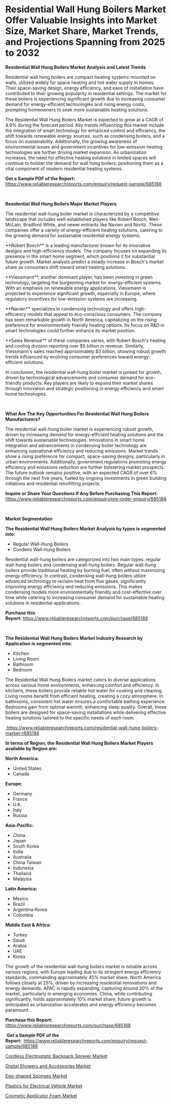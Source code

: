 <p><h1>Residential Wall Hung Boilers Market Offer Valuable Insights into Market Size, Market Share, Market Trends, and Projections Spanning from 2025 to 2032</h1></p><p><strong>Residential Wall Hung Boilers Market Analysis and Latest Trends</strong></p>
<p><p>Residential wall hung boilers are compact heating systems mounted on walls, utilized widely for space heating and hot water supply in homes. Their space-saving design, energy efficiency, and ease of installation have contributed to their growing popularity in residential settings. The market for these boilers is experiencing significant growth due to increasing consumer demand for energy-efficient technologies and rising energy costs, prompting homeowners to seek more sustainable heating solutions.</p><p>The Residential Wall Hung Boilers Market is expected to grow at a CAGR of 4.9% during the forecast period. Key trends influencing this market include the integration of smart technology for enhanced control and efficiency, the shift towards renewable energy sources, such as condensing boilers, and a focus on sustainability. Additionally, the growing awareness of environmental issues and government incentives for low-emission heating technologies are further driving market expansion. As urbanization increases, the need for effective heating solutions in limited spaces will continue to bolster the demand for wall hung boilers, positioning them as a vital component of modern residential heating systems.</p></p>
<p><strong>Get a Sample PDF of the Report:&nbsp;</strong> <a href="https://www.reliableresearchreports.com/enquiry/request-sample/685188?utm_campaign=13&utm_medium=2&utm_source=Github&utm_content=ia&utm_term=08012025&utm_id=residential-wall-hung-boilers">https://www.reliableresearchreports.com/enquiry/request-sample/685188</a></p>
<p>&nbsp;</p>
<p><strong>Residential Wall Hung Boilers Major Market Players</strong></p>
<p><p>The residential wall-hung boiler market is characterized by a competitive landscape that includes well-established players like Robert Bosch, Weil-McLain, Bradford White, and newer entrants like Navien and Noritz. These companies offer a variety of energy-efficient heating solutions, catering to the growing demand for sustainable residential energy systems.</p><p>**Robert Bosch** is a leading manufacturer known for its innovative designs and high-efficiency models. The company focuses on expanding its presence in the smart home segment, which positions it for substantial future growth. Market analysts predict a steady increase in Bosch's market share as consumers shift toward smart heating solutions.</p><p>**Viessmann**, another dominant player, has been investing in green technology, targeting the burgeoning market for energy-efficient systems. With an emphasis on renewable energy applications, Viessmann is projected to experience significant growth, especially in Europe, where regulatory incentives for low-emission systems are increasing.</p><p>**Navien** specializes in condensing technology and offers high-efficiency models that appeal to eco-conscious consumers. The company has seen remarkable growth in North America, capitalizing on the rising preference for environmentally friendly heating options. Its focus on R&D in smart technologies could further enhance its market position.</p><p>**Sales Revenue** of these companies varies, with Robert Bosch's heating and cooling division reporting over $5 billion in revenue. Similarly, Viessmann's sales reached approximately $3 billion, showing robust growth trends influenced by evolving consumer preferences toward energy-efficient solutions.</p><p>In conclusion, the residential wall-hung boiler market is poised for growth, driven by technological advancements and consumer demand for eco-friendly products. Key players are likely to expand their market shares through innovation and strategic positioning in energy efficiency and smart home technologies.</p></p>
<p>&nbsp;</p>
<p><strong>What Are The Key Opportunities For Residential Wall Hung Boilers Manufacturers?</strong></p>
<p><p>The residential wall-hung boiler market is experiencing robust growth, driven by increasing demand for energy-efficient heating solutions and the shift towards sustainable technologies. Innovations in smart home integration and advancements in condensing boiler technology are enhancing operational efficiency and reducing emissions. Market trends show a rising preference for compact, space-saving designs, particularly in urban environments. Additionally, government regulations promoting energy efficiency and emissions reduction are further bolstering market prospects. The future outlook remains positive, with an expected CAGR of over 6% through the next five years, fueled by ongoing investments in green building initiatives and residential retrofitting projects.</p></p>
<p><strong>Inquire or Share Your Questions If Any Before Purchasing This Report:</strong> <a href="https://www.reliableresearchreports.com/enquiry/pre-order-enquiry/685188?utm_campaign=13&utm_medium=2&utm_source=Github&utm_content=ia&utm_term=08012025&utm_id=residential-wall-hung-boilers">https://www.reliableresearchreports.com/enquiry/pre-order-enquiry/685188</a></p>
<p>&nbsp;</p>
<p><strong>Market Segmentation</strong></p>
<p><strong>The Residential Wall Hung Boilers Market Analysis by types is segmented into:</strong></p>
<p><ul><li>Regular Wall-Hung Boilers</li><li>Condens Wall-hung Boilers</li></ul></p>
<p><p>Residential wall-hung boilers are categorized into two main types: regular wall-hung boilers and condensing wall-hung boilers. Regular wall-hung boilers provide traditional heating by burning fuel, often without maximizing energy efficiency. In contrast, condensing wall-hung boilers utilize advanced technology to reclaim heat from flue gases, significantly improving energy efficiency and reducing emissions. This makes condensing models more environmentally friendly and cost-effective over time while catering to increasing consumer demand for sustainable heating solutions in residential applications.</p></p>
<p><strong>Purchase this Report:&nbsp;</strong><a href="https://www.reliableresearchreports.com/purchase/685188?utm_campaign=13&utm_medium=2&utm_source=Github&utm_content=ia&utm_term=08012025&utm_id=residential-wall-hung-boilers">https://www.reliableresearchreports.com/purchase/685188</a></p>
<p>&nbsp;</p>
<p><strong>The Residential Wall Hung Boilers Market Industry Research by Application is segmented into:</strong></p>
<p><ul><li>Kitchen</li><li>Living Room</li><li>Bathroom</li><li>Bedroom</li></ul></p>
<p><p>The Residential Wall Hung Boilers market caters to diverse applications across various home environments, enhancing comfort and efficiency. In kitchens, these boilers provide reliable hot water for cooking and cleaning. Living rooms benefit from efficient heating, creating a cozy atmosphere. In bathrooms, consistent hot water ensures a comfortable bathing experience. Bedrooms gain from optimal warmth, enhancing sleep quality. Overall, these boilers are designed for space-saving installations while delivering effective heating solutions tailored to the specific needs of each room.</p></p>
<p><a href="https://www.reliableresearchreports.com/residential-wall-hung-boilers-market-r685188?utm_campaign=13&utm_medium=2&utm_source=Github&utm_content=ia&utm_term=08012025&utm_id=residential-wall-hung-boilers">&nbsp;https://www.reliableresearchreports.com/residential-wall-hung-boilers-market-r685188</a></p>
<p><strong>In terms of Region, the Residential Wall Hung Boilers Market Players available by Region are:</strong></p>
<p>
    <p> <strong> North America: </strong>
        <ul>
            <li>United States</li>
            <li>Canada</li>
        </ul>
        </p> 
    <p> <strong> Europe: </strong>
        <ul>
            <li>Germany</li>
            <li>France</li>
            <li>U.K.</li>
            <li>Italy</li>
            <li>Russia</li>
        </ul>
        </p> 
    <p> <strong> Asia-Pacific: </strong>
        <ul>
            <li>China</li>
            <li>Japan</li>
            <li>South Korea</li>
            <li>India</li>
            <li>Australia</li>
            <li>China Taiwan</li>
            <li>Indonesia</li>
            <li>Thailand</li>
            <li>Malaysia</li>
        </ul>
        </p> 
    <p> <strong> Latin America: </strong>
        <ul>
            <li>Mexico</li>
            <li>Brazil</li>
            <li>Argentina Korea</li>
            <li>Colombia</li>
        </ul>
        </p> 
    <p> <strong> Middle East & Africa: </strong>
        <ul>
            <li>Turkey</li>
            <li>Saudi</li>
            <li>Arabia</li>
            <li>UAE</li>
            <li>Korea</li>
        </ul>
    </p>
    </p>
<p><p>The growth of the residential wall-hung boilers market is notable across various regions, with Europe leading due to its stringent energy efficiency standards, commanding approximately 45% market share. North America follows closely at 25%, driven by increasing residential renovations and energy demands. APAC is rapidly expanding, capturing around 20% of the market, particularly in emerging economies. China, while contributing significantly, holds approximately 10% market share; future growth is anticipated as urbanization accelerates and energy efficiency becomes paramount.</p></p>
<p><strong>Purchase this Report: </strong><a href="https://www.reliableresearchreports.com/purchase/685188?utm_campaign=13&utm_medium=2&utm_source=Github&utm_content=ia&utm_term=08012025&utm_id=residential-wall-hung-boilers">https://www.reliableresearchreports.com/purchase/685188</a></p>
<p>&nbsp;<strong>Get a Sample PDF of the Report:&nbsp;&nbsp;</strong><a href="https://www.reliableresearchreports.com/enquiry/request-sample/685188?utm_campaign=13&utm_medium=2&utm_source=Github&utm_content=ia&utm_term=08012025&utm_id=residential-wall-hung-boilers">https://www.reliableresearchreports.com/enquiry/request-sample/685188</a></p>
<p><strong></strong></p>
<p><p><a href="https://github.com/GenaGaines34/Market-Research-Report-List-1/blob/main/cordless-electrostatic-backpack-sprayer-market.md?utm_campaign=13&utm_medium=2&utm_source=Github&utm_content=ia&utm_term=08012025&utm_id=residential-wall-hung-boilers">Cordless Electrostatic Backpack Sprayer Market</a></p><p><a href="https://github.com/JakirUddin511/Market-Research-Report-List-1/blob/main/digital-showers-and-accessories-market.md?utm_campaign=13&utm_medium=2&utm_source=Github&utm_content=ia&utm_term=08012025&utm_id=residential-wall-hung-boilers">Digital Showers and Accessories Market</a></p><p><a href="https://www.linkedin.com/pulse/in-depth-analysis-egg-shaped-sponges-market-2025-2032-dynamics-3zomf?utm_campaign=13&utm_medium=2&utm_source=Github&utm_content=ia&utm_term=08012025&utm_id=residential-wall-hung-boilers">Egg-shaped Sponges Market</a></p><p><a href="https://www.linkedin.com/pulse/plastics-electrical-vehicle-market-analysis-forecast-56-cagr-rzk4f?utm_campaign=13&utm_medium=2&utm_source=Github&utm_content=ia&utm_term=08012025&utm_id=residential-wall-hung-boilers">Plastics for Electrical Vehicle Market</a></p><p><a href="https://www.linkedin.com/pulse/navigating-competitive-landscape-cosmetic-applicator-foam-industry-ushsf?utm_campaign=13&utm_medium=2&utm_source=Github&utm_content=ia&utm_term=08012025&utm_id=residential-wall-hung-boilers">Cosmetic Applicator Foam Market</a></p></p>